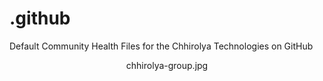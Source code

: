 # .github
Default Community Health Files for the Chhirolya Technologies on GitHub

<div align="center">chhirolya-group.jpg</div>